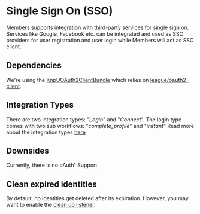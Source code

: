 # Single Sign On (SSO)

Members supports integration with third-party services for single sign on. 
Services like Google, Facebook etc. can be integrated and used as SSO providers for user registration and user login while Members will act as SSO client.

## Dependencies
We're using the [KnpUOAuth2ClientBundle](https://github.com/knpuniversity/oauth2-client-bundle) which relies on [league/oauth2-client](https://oauth2-client.thephpleague.com).

## Integration Types
There are two integration types: "*Login*" and "*Connect*". 
The login type comes with two sub workflows: "*complete_profile*" and "*instant*"
Read more about the integration types [here](./11_IntegrationTypes.md)

## Downsides
Currently, there is no oAuth1 Support.

## Clean expired identities
By default, no identities get deleted after its expiration. 
However, you may want to enable the [clean up listener](./31_Listener.md).